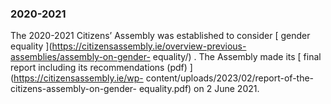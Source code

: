 ###  2020-2021

The 2020-2021 Citizens’ Assembly was established to consider [ gender equality
](https://citizensassembly.ie/overview-previous-assemblies/assembly-on-gender-
equality/) . The Assembly made its [ final report including its
recommendations (pdf) ](https://citizensassembly.ie/wp-
content/uploads/2023/02/report-of-the-citizens-assembly-on-gender-
equality.pdf) on 2 June 2021.

